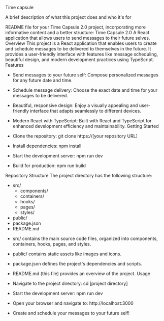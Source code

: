 Time capsule


A brief description of what this project does and who it's for

README file for your Time Capsule 2.0 project, incorporating more informative content and a better structure:
Time Capsule 2.0
A React application that allows users to send messages to their future selves.
Overview
This project is a React application that enables users to create and schedule messages to be delivered to themselves in the future. It provides a user-friendly interface with features like message scheduling, beautiful design, and modern development practices using TypeScript.
Features
 * Send messages to your future self: Compose personalized messages for any future date and time.
 * Schedule message delivery: Choose the exact date and time for your messages to be delivered.
 * Beautiful, responsive design: Enjoy a visually appealing and user-friendly interface that adapts seamlessly to different devices.
 * Modern React with TypeScript: Built with React and TypeScript for enhanced development efficiency and maintainability.
Getting Started
 * Clone the repository:
   git clone https://[your repository URL]

 * Install dependencies:
   npm install

 * Start the development server:
   npm run dev

 * Build for production:
   npm run build

Repository Structure
The project directory has the following structure:
- src/
    - components/
    - containers/
    - hooks/
    - pages/
    - styles/
- public/
- package.json
- README.md

 * src/ contains the main source code files, organized into components, containers, hooks, pages, and styles.
 * public/ contains static assets like images and icons.
 * package.json defines the project's dependencies and scripts.
 * README.md (this file) provides an overview of the project.
Usage
 * Navigate to the project directory:
   cd [project directory]

 * Start the development server:
   npm run dev

 * Open your browser and navigate to:
   http://localhost:3000

 * Create and schedule your messages to your future self!

